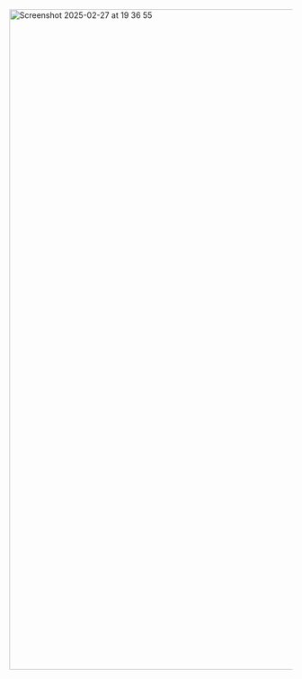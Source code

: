 <img width="1175" alt="Screenshot 2025-02-27 at 19 36 55" src="https://github.com/user-attachments/assets/ade24099-64c3-4508-9cc1-461ad62802bc" />
